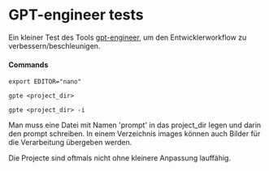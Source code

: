# GPT-engineer tests

Ein kleiner Test des Tools [gpt-engineer](https://github.com/gpt-engineer-org/gpt-engineer), um den Entwicklerworkflow zu verbessern/beschleunigen.

#### Commands

``` CLI Editor to select files for the context (to improve existing code)
export EDITOR="nano"
```

``` Create new code
gpte <project_dir>
```

``` Improve existing code
gpte <project_dir> -i
```

Man muss eine Datei mit Namen 'prompt' in das project_dir legen und darin den prompt schreiben. In einem Verzeichnis images können auch Bilder für die Verarbeitung übergeben werden.

Die Projecte sind oftmals nicht ohne kleinere Anpassung lauffähig.
